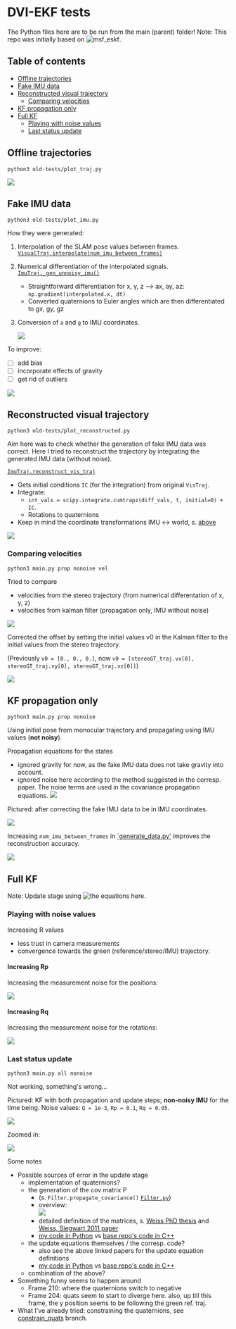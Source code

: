 # DVI-EKF tests
The Python files here are to be run from the main (parent) folder!
Note: This repo was initially based on ![msf_eskf](https://github.com/skrogh/msf_ekf).

## Table of contents
* [Offline trajectories](#offline-trajectories)
* [Fake IMU data](#fake-imu-data)
* [Reconstructed visual trajectory](#reconstructed-visual-trajectory)
  * [Comparing velocities](#comparing-velocities)
* [KF propagation only](#kf-propagation-only)
* [Full KF](#full-kf)
  * [Playing with noise values](#playing-with-noise-values)
  * [Last status update](#last-status-update)

## Offline trajectories
```
python3 old-tests/plot_traj.py
```
![](../img/offline_trajs.PNG)

## Fake IMU data
```
python3 old-tests/plot_imu.py
```

How they were generated:
1. Interpolation of the SLAM pose values between frames.
   [`VisualTraj.interpolate(num_imu_between_frames)`](https://github.com/feudalism/dvi-ekf/blob/master/Filter/Trajectory.py#L162)
2. Numerical differentiation of the interpolated signals.
   [`ImuTraj._gen_unnoisy_imu()`](https://github.com/feudalism/dvi-ekf/blob/master/Filter/Trajectory.py#L247)
    * Straightforward differentiation for x, y, z --> ax, ay, az:
        `np.gradient(interpolated.x, dt)`
    * Converted quaternions to Euler angles
         which are then differentiated to gx, gy, gz
3. Conversion of `a` and `g` to IMU coordinates.

   ![](../img/coord_trafo_imu.png)

To improve:
- [ ] add bias
- [ ] incorporate effects of gravity
- [ ] get rid of outliers

![](../img/offline_noisyimu.PNG)

## Reconstructed visual trajectory
```
python3 old-tests/plot_reconstructed.py
```

Aim here was to check whether the generation of fake IMU data was correct.
Here I tried to reconstruct the trajectory by integrating the
generated IMU data (without noise).

[`ImuTraj.reconstruct_vis_traj`](https://github.com/feudalism/dvi-ekf/blob/master/Filter/Trajectory.py#L388)
* Gets initial conditions `IC` (for the integration) from original `VisTraj`.
* Integrate:
  * `int_vals = scipy.integrate.cumtrapz(diff_vals, t, initial=0) + IC`.
  * Rotations to quaternions
* Keep in mind the coordinate transformations IMU <-> world, s. [above](#reconstructed-visual-trajectory)

![](../img/traj_recon.PNG)

### Comparing velocities
```
python3 main.py prop nonoise vel
```
Tried to compare
* velocities from the stereo trajectory (from numerical differentation of x, y, z)
* velocities from kalman filter (propagation only, IMU without noise)

![](../img/velocities.png)

Corrected the offset by setting the initial values v0 in the Kalman filter
to the initial values from the stereo trajectory.

(Previously `v0 = [0., 0., 0.]`, now `v0 = [stereoGT_traj.vx[0], stereoGT_traj.vy[0], stereoGT_traj.vz[0]]`)

![](../img/velocities_corrected.png)

## KF propagation only
```
python3 main.py prop nonoise
```
Using initial pose from monocular trajectory and propagating using IMU values
(**not noisy**).

Propagation equations for the states
* ignored gravity for now, as the fake IMU data does not take
    gravity into account.
* ignored noise here according to the method suggested in the corresp. paper.
    The noise terms are used in the covariance propagation equations.
![](../img/prop_eqns.PNG)

Pictured: after correcting the fake IMU data to be in IMU coordinates. 

![](../img/traj_only_prop.PNG)

Increasing `num_imu_between_frames` in [`generate_data.py'](/generate_data.py)
improves the reconstruction accuracy.

![](../img/traj_only_prop_incr_imu.PNG)

## Full KF
Note: Update stage using ![the equations here](https://github.com/skrogh/msf_ekf).

### Playing with noise values
Increasing R values
* less trust in camera measurements
* convergence towards the green (reference/stereo/IMU) trajectory.

#### Increasing Rp
Increasing the measurement noise for the positions:

![](../img/rp_sens.png)

#### Increasing Rq
Increasing the measurement noise for the rotations:

![](../img/rq_sens.png)

### Last status update
```
python3 main.py all nonoise
```

Not working, something's wrong...

Pictured: KF with both propagation and update steps; **non-noisy IMU**
for the time being.
Noise values: `Q = 1e-3`, `Rp = 0.1`, `Rq = 0.05`.

![](../img/kf.PNG)

Zoomed in:

![](../img/kf_zoom1.PNG)

 Some notes
* Possible sources of error in the update stage
    * implementation of quaternions?
    * the generation of the cov matrix P
      * (s. `Filter.propagate_covariance()` [`Filter.py`](/Filter/Filter.py))
      * overview:  
        ![](/img/cov_eqn_overview.png)  
      * detailed definition of the matrices, s.
            [Weiss PhD thesis](http://e-collection.library.ethz.ch/eserv/eth:5889/eth-5889-02.pdf) and
            [Weiss, Siegwart 2011 paper](https://ieeexplore.ieee.org/document/5979982)
      * [my code in Python](https://github.com/feudalism/dvi-ekf/blob/44001bb6960a49e4fe6b42e7dcd5eea7ed4a9952/Filter/Filter.py#L122)
        vs [base repo's code in C++](https://github.com/skrogh/msf_ekf/blob/1bce89fa9125378b932564e0aa0eeaef3bd0ef5a/src/EstimatorBase.cpp#L192)
    * the update equations themselves / the corresp. code?
      * also see the above linked papers for the update equation definitions
      * [my code in Python](https://github.com/feudalism/dvi-ekf/blob/fe038dd593d1f6ac533197f1f6ccb19ee01ca61c/Filter/Filter.py#L155)
      vs [base repo's code in C++](https://github.com/skrogh/msf_ekf/blob/master/src/EstimatorBase.cpp#L273)
    * combination of the above?
* Something funny seems to happen around
    * Frame 210: where the quaternions switch to negative
    * Frame 204: quats seem to start to diverge here. also, up till
        this frame, the y position seems to be following the
        green ref. traj.
* What I've already tried: constraining the quaternions, see
    [constrain_quats](../../tree/constrain_quats) branch.
